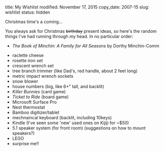 title: My Wishlist
modified: November 17, 2015
copy_date: 2007-15
slug: wishlist
status: hidden

Christmas time's a coming...

You always ask for Christmas <del>birthday</del> present ideas, so here's the
random things I've had running through my head. In no particular order:

-   *The Book of Minchin: A Family for All Seasons* by Dorthy
    Minchin-Comm
<!-- -   Hugh Nibley's *Teachings of the Book of Mormon* (Parts
    [2](http://www.byubookstore.com/ePOS?this_category=278&store=439&item_number=1-59156-572-3&form=shared3/gm/detail.html&design=439),
    [3](http://www.byubookstore.com/ePOS?this_category=278&store=439&item_number=1-59156-573-1&form=shared3/gm/detail.html&design=439),
    and
    [4](http://www.byubookstore.com/ePOS?this_category=278&store=439&item_number=1-59156-574-X&form=shared3/gm/detail.html&design=439)
    at the BYU Bookstore)-->
-   raclette cheese
-   rosette iron set
-   crescent wrench set
-   tree branch trimmer (like Dad's, red handle, about 2 feet long)
-   metric impact wrench sockets
-   snow blower
-   house numbers (big, like 6+" tall, and backlit)
-   *Killer Bunnies* (card game)
-   *Ticket to Ride* (board game)
-   Microsoft Surface Pro
-   Nest thermostat
-   Bamboo digitizer/tablet
-   mechnaincal keyboard (backlit, including 10keys)
-   Kindle (I've seen some 'new' used ones on Kijiji for ~$50)
-   5.1 speaker system (for front room) (suggestions on how to mount speakers?)
-   LEGO
-   surprise me!!
